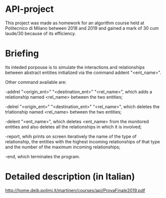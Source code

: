 # API-project
This project was made as homework for an algorithm course held at Politecnico di Milano between 2018 and 2019 and gained a mark of 30 cum laude/30 because of its efficiency.

# Briefing

Its inteded porpouse is to simulate the interactions and relationships between abstract entities initialized via the command addent "<ent_name>".

Other command available are:

-addrel "<origin_ent>" "<destination_ent>" "<rel_name>", which adds a relationship named <rel_name> between the two entities;

-delrel "<origin_ent>" "<destination_ent>" "<rel_name>", which deletes the trlationship named <rel_name> between the two entities;

-delent "<ent_name>", which deletes <ent_name> from the monitored entities and also deletes all the relationships in which it is involved;

-report, whih prints on screen iteratively the name of the type of relationship, the entities with the highest incoming relationships of that type and the number of the maximum incoming relationships;

-end, which terminates the program.

# Detailed description (in Italian)

http://home.deib.polimi.it/martinen/courses/api/ProvaFinale2019.pdf

